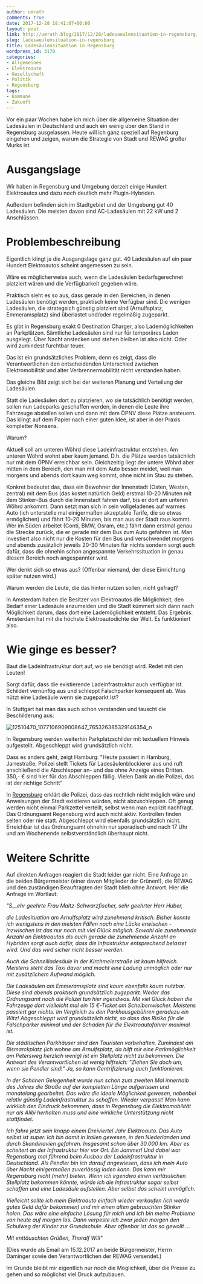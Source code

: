 ```yaml
---
author: umrath
comments: true
date: 2017-12-28 18:41:07+00:00
layout: post
link: http://umrath.blog/2017/12/28/ladesaeulensituation-in-regensburg/
slug: ladesaeulensituation-in-regensburg
title: Ladesäulensituation in Regensburg
wordpress_id: 3170
categories:
- Allgemeines
- Elektroauto
- Gesellschaft
- Politik
- Regensburg
tags:
- Kommune
- Zukunft
---
```


Vor ein paar Wochen habe ich mich über die allgemeine Situation der Ladesäulen in Deutschland und auch ein wenig über den Stand in Regensburg ausgelassen. Heute will ich ganz speziell auf Regenburg eingehen und zeigen, warum die Strategie von Stadt und REWAG großer Murks ist.


# Ausgangslage


Wir haben in Regensburg und Umgebung derzeit einige Hundert Elektroautos und dazu noch deutlich mehr Plugin-Hybriden.

Außerdem befinden sich im Stadtgebiet und der Umgebung gut 40 Ladesäulen. Die meisten davon sind AC-Ladesäulen mit 22 kW und 2 Anschlüssen.


# Problembeschreibung


Eigentlich klingt ja die Ausgangslage ganz gut. 40 Ladesäulen auf ein paar Hundert Elektroautos scheint angemessen zu sein.

Wäre es möglicherweise auch, wenn die Ladesäulen bedarfsgerechnet platziert wären und die Verfügbarkeit gegeben wäre.

Praktisch sieht es so aus, dass gerade in den Bereichen, in denen Ladesäulen benötigt werden, praktisch keine Verfügbar sind.
Die wenigen Ladesäulen, die strategsich günstig platziert sind (Arnulfsplatz, Emmeramsplatz) sind überlastet und/oder regelmäßig zugeparkt.

Es gibt in Regensburg exakt 0 Destination Charger, also Lademöglichkeiten an Parkplätzen. Sämtliche Ladesäulen sind nur für temporäres Laden ausgelegt. Über Nacht anstecken und stehen bleiben ist also nicht. Oder wird zumindest furchtbar teuer.

Das ist ein grundsätzliches Problem, denn es zeigt, dass die Verantwortlichen den entscheidenden Unterschied zwischen Elektromobilität und alter Verbrennermobilität nicht verstanden haben.

Das gleiche Bild zeigt sich bei der weiteren Planung und Verteilung der Ladesäulen.

Statt die Ladesäulen dort zu platzieren, wo sie tatsächlich benötigt werden, sollen nun Ladeparks geschaffen werden, in denen die Leute ihre Fahrzeuge abstellen sollen und dann mit dem ÖPNV diese Plätze ansteuern. Das klingt auf dem Papier nach einer guten Idee, ist aber in der Praxis kompletter Nonsens.

Warum?

Aktuell soll am unteren Wöhrd diese Ladeinfrastruktur entstehen.
Am unteren Wöhrd wohnt aber kaum jemand. D.h. die Plätze werden tatsächlich nur mit dem ÖPNV erreichbar sein.
Gleichzeitig liegt der untere Wöhrd aber mitten in dem Bereich, den man mit dem Auto besser meidet, weil man morgens und abends dort kaum weg kommt, ohne nicht im Stau zu stehen.

Konkret bedeutet das, dass ein Bewohner der Innenstadt (Osten, Westen, zentral) mit dem Bus (das kostet natürlich Geld) erstmal 10-20 Minuten mit dem Stinker-Bus durch die Innenstadt fahren darf, bis er dort am unteren Wöhrd ankommt. Dann setzt man sich in sein vollgeladenes auf warmes Auto (ich unterstelle mal einigermaßen akzeptable Tarife, die so etwas ermöglichen) und fährt 10-20 Minuten, bis man aus der Stadt raus kommt. Wer im Süden arbeitet (Conti, BMW, Osram, etc.) fährt dann erstmal genau die Strecke zurück, die er gerade mir dem Bus zum Auto gefahren ist. Man investiert also nicht nur die Kosten für den Bus und verschwendet morgens und abends zusätzlich jeweils 20-30 Minuten für nichts sondern sorgt auch dafür, dass die ohnehin schon angespannte Verkehrssituation in genau diesem Bereich noch angespannter wird.

Wer denkt sich so etwas aus? (Offenbar niemand, der diese Einrichtung später nutzen wird.)

Warum werden die Leute, die das hinter nutzen sollen, nicht gefragt?

In Amsterdam haben die Besitzer von Elektroautos die Möglichkeit, den Bedarf einer Ladesäule anzumelden und die Stadt kümmert sich dann nach Möglichkeit darum, dass dort eine Lademöglichkeit entsteht. Das Ergebnis: Amsterdam hat mit die höchste Elektroautodichte der Welt. Es funktioniert also.


# Wie ginge es besser?


Baut die Ladeinfrastruktur dort auf, wo sie benötigt wird. Redet mit den Leuten!

Sorgt dafür, dass die existierende Ladeinfrastruktur auch verfügbar ist. Schildert vernünftig aus und schleppt Falschparker konsequent ab. Was nützt eine Ladesäule wenn sie zugeparkt ist?

In Stuttgart hat man das auch schon verstanden und tauscht die Beschilderung aus:

![12510470_1077106909008647_765326385329146354_n](https://umrath.files.wordpress.com/2017/12/12510470_1077106909008647_765326385329146354_n.jpg)

In Regensburg werden weiterhin Parkplatzschilder mit textuellem Hinweis aufgestellt. Abgeschleppt wird grundsätzlich nicht.

Dass es anders geht, zeigt Hamburg:
"Heute passiert in Hamburg, Jarrestraße, Polizei stellt Tickets für Ladesäulenblockierer aus und ruft anschließend die Abschlepper an- und das ohne Anzeige eines Dritten. 350,- € sind hier für das Abschleppen fällig. Vielen Dank an die Polizei, das ist der richtige Schritt"

In [Regensburg](https://www.facebook.com/pages/Regensburg/109952035700751?fref=mentions) erklärt die Polizei, dass das rechtlich nicht möglich wäre und Anweisungen der Stadt existieren würden, nicht abzuschleppen. Oft genug werden nicht einmal Parkzettel verteilt, selbst wenn man explizit nachfragt.
Das Ordnungsamt Regensburg wird auch nicht aktiv. Kontrollen finden selten oder nie statt. Abgeschleppt wird ebenfalls grundsätzlich nicht. Erreichbar ist das Ordnungsamt ohnehin nur sporadisch und nach 17 Uhr und am Wochenende selbstverständlich überhaupt nicht.


# Weitere Schritte


Auf direkten Anfragen reagiert die Stadt leider gar nicht. Eine Anfrage an die beiden Bürgermeister (einer davon Mitglieder der Grünen!), die REWAG und den zuständigen Beauftragten der Stadt blieb ohne Antwort. Hier die Anfrage im Wortlaut:

_"S__ehr geehrte Frau Maltz-Schwarzfischer,_
_sehr geehrter Herr Huber,_



_die Ladesituation am Arnulfsplatz wird zunehmend kritisch._
_Bisher konnte ich wenigstens in den meisten Fällen noch eine Lücke erwischen - inzwischen ist das nur noch mit viel Glück möglich._
_Sowohl die zunehmende Anzahl an Elektroautos als auch gerade die zunehmende Anzahl an Hybriden sorgt auch dafür, dass die Infrastruktur entsprechend belastet wird. Und das wird sicher nicht besser werden._

_Auch die Schnellladesäule in der Kirchmeierstraße ist kaum hilfreich. Meistens steht das Taxi davor und macht eine Ladung unmöglich oder nur mit zusätzlichem Aufwand möglich._

_Die Ladesäulen am Emmeramsplatz sind kaum ebenfalls kaum nutzbar. Diese sind abends praktisch grundsätzlich zugeparkt. Weder das Ordnungsamt noch die Polizei tun hier irgendwas. Mit viel Glück haben die Fahrzeuge dort vielleicht mal ein 15 €-Ticket am Scheibenwischer. Meistens passiert gar nichts. Im Vergleich zu den Parkhausgebühren geradezu ein Witz! Abgeschleppt wird grundsätzlich nicht, so dass das Risiko für die Falschparker minimal und der Schaden für die Elektroautofahrer maximal ist._

_Die städtischen Parkhäuser sind den Touristen vorbehalten._
_Zumindest am Bismarckplatz (ich wohne am Arnulfsplatz, da hilft mir eine Parkmöglichkeit am Petersweg herzlich wenig) ist ein Stellplatz nicht zu bekommen. Die Antwort des Verantwortlichen ist wenig hilfreich: "Ziehen Sie doch um, wenn sie Pendler sind!"_
_Ja, so kann Gentrifizierung auch funktionieren._

_In der Schönen Gelegenheit wurde nun schon zum zweiten Mal innerhalb des Jahres die Straße auf der kompletten Länge aufgerissen und monatelang gearbeitet. Das wäre die ideale Möglichkeit gewesen, nebenbei relativ günstig Ladeinfrastruktur zu schaffen. Wieder verpasst!_
_Man kann wirklich den Eindruck bekommen, dass in Regensburg die Elektromobilität nur als Alibi herhalten muss und eine wirkliche Unterstützung nicht stattfindet._



_Ich fahre jetzt sein knapp einem Dreiviertel Jahr Elektroauto. Das Auto selbst ist super. Ich bin damit in Italien gewesen, in den Niederlanden und durch Skandinavien gefahren. Insgesamt schon über 30.000 km._
_Aber es scheitert an der Infrastruktur hier vor Ort. Ein Jammer! Und dabei war Regensburg mal führend beim Ausbau der Ladeinfrastruktur in Deutschland._
_Als Pendler bin ich darauf angewiesen, dass ich mein Auto über Nacht einigermaßen zuverlässig laden kann. Das kann mir Regensburg nicht (mehr) bieten._
_Wenn ich irgendwo einen verlässlichen Stellplatz bekommen könnte, würde ich die Infrastruktur sogar selbst schaffen und eine Ladesäule aufstellen. Aber selbst das scheint unmöglich._

_Vielleicht sollte ich mein Elektroauto einfach wieder verkaufen (ich werde gutes Geld dafür bekommen) und mir einen alten gebrauchten Stinker holen. Das wäre eine einfache Lösung für mich und ich bin meine Probleme von heute auf morgen los. Dann verpeste ich zwar jeden morgen den Schulweg der Kinder zur Grundschule. Aber offenbar ist das so gewollt ..._

_Mit enttäuschten Grüßen,
Thoralf Will"_

(Dies wurde als Email am 15.12.2017 an beide Bürgermeister, Herrn Daminger sowie den Verantwortlichen der REWAG versendet.)

Im Grunde bleibt mir eigentlich nur noch die Möglichkeit, über die Presse zu gehen und so möglichst viel Druck aufzubauen.
